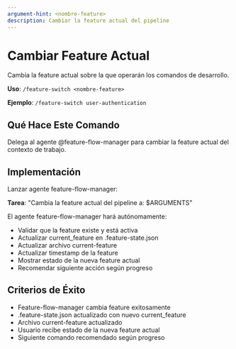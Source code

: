 ```yaml
---
argument-hint: <nombre-feature>
description: Cambiar la feature actual del pipeline
---
```


# Cambiar Feature Actual

Cambia la feature actual sobre la que operarán los comandos de desarrollo.

**Uso**: `/feature-switch <nombre-feature>`

**Ejemplo**: `/feature-switch user-authentication`

## Qué Hace Este Comando

Delega al agente @feature-flow-manager para cambiar la feature actual del contexto de trabajo.

## Implementación

Lanzar agente feature-flow-manager:

**Tarea**: "Cambia la feature actual del pipeline a: $ARGUMENTS"

El agente feature-flow-manager hará autónomamente:
- Validar que la feature existe y está activa
- Actualizar current_feature en .feature-state.json
- Actualizar archivo current-feature
- Actualizar timestamp de la feature
- Mostrar estado de la nueva feature actual
- Recomendar siguiente acción según progreso

## Criterios de Éxito

- Feature-flow-manager cambia feature exitosamente
- .feature-state.json actualizado con nuevo current_feature
- Archivo current-feature actualizado
- Usuario recibe estado de la nueva feature actual
- Siguiente comando recomendado según progreso
